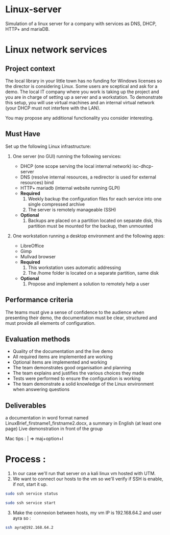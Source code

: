 # Linux-server
Simulation of a linux server for a company with services as DNS, DHCP, HTTP+ and mariaDB.


# Linux network services

## Project context 
The local library in your little town has no funding for Windows licenses so the director is considering Linux. Some users are sceptical and ask for a demo. The local IT company where you work is taking up the project and you are in charge of setting up a server and a workstation.
To demonstrate this setup, you will use virtual machines and an internal virtual network (your DHCP must not interfere with the LAN).

You may propose any additional functionality you consider interesting.

## Must Have

Set up the following Linux infrastructure:

1. One server (no GUI) running the following services:
    - DHCP (one scope serving the local internal network)  isc-dhcp-server
    - DNS (resolve internal resources, a redirector is used for external resources) bind
    - HTTP+ mariadb (internal website running GLPI)
    - **Required**
        1. Weekly backup the configuration files for each service into one single compressed archive
        2. The server is remotely manageable (SSH)
    - **Optional**
        1. Backups are placed on a partition located on  separate disk, this partition must be mounted for the backup, then unmounted

2. One workstation running a desktop environment and the following apps:
    - LibreOffice
    - Gimp
    - Mullvad browser
    - **Required** 
        1. This workstation uses automatic addressing
        2. The /home folder is located on a separate partition, same disk 
    - **Optional**
        1. Propose and implement a solution to remotely help a user

## Performance criteria
The teams must give a sense of confidence to the audience when presenting their demo,
the documentation must be clear, structured and must provide all elements of configuration.

## Evaluation methods
- Quality of the documentation and the live demo 
- All required items are implemented are working
- Optional items are implemented and working 
- The team demonstrates good organisation and planning
- The team explains and justifies the various choices they made
- Tests were performed to ensure the configuration is working 
- The team demonstrate a solid knowledge of the Linux environment when answering questions 

## Deliverables
a documentation in word format named LinuxBrief_firstname1_firstname2.docx,
a summary in English (at least one page)
Live demonstration in front of the group

Mac tips : 
| => maj+option+l 


# Process : 

1) In our case we'll run that server on a kali linux vm hosted with UTM. 
2) We want to connect our hosts to the vm so we'll verify if SSH is enable, if not, start it up.
```bash
sudo ssh service status 
```
```bash
sudo ssh service start
```
3) Make the connexion between hosts, my vm IP is 192.168.64.2 and user ayra so : 
```bash
ssh ayra@192.168.64.2 
```
